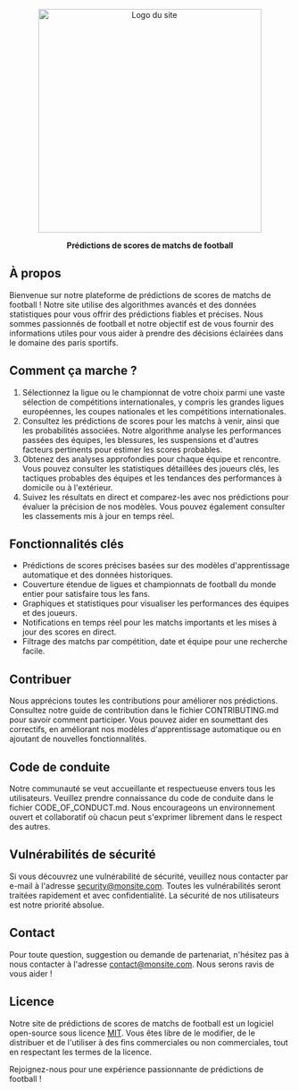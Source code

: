<p align="center"><img src="https://media.cdnandroid.com/item_images/1054094/imagen-football-predictions-0ori.jpg" width="400" alt="Logo du site"></p>

<p align="center">
    <b>Prédictions de scores de matchs de football</b>
</p>

## À propos

Bienvenue sur notre plateforme de prédictions de scores de matchs de football ! Notre site utilise des algorithmes avancés et des données statistiques pour vous offrir des prédictions fiables et précises. Nous sommes passionnés de football et notre objectif est de vous fournir des informations utiles pour vous aider à prendre des décisions éclairées dans le domaine des paris sportifs.

## Comment ça marche ?

1. Sélectionnez la ligue ou le championnat de votre choix parmi une vaste sélection de compétitions internationales, y compris les grandes ligues européennes, les coupes nationales et les compétitions internationales.
2. Consultez les prédictions de scores pour les matchs à venir, ainsi que les probabilités associées. Notre algorithme analyse les performances passées des équipes, les blessures, les suspensions et d'autres facteurs pertinents pour estimer les scores probables.
3. Obtenez des analyses approfondies pour chaque équipe et rencontre. Vous pouvez consulter les statistiques détaillées des joueurs clés, les tactiques probables des équipes et les tendances des performances à domicile ou à l'extérieur.
4. Suivez les résultats en direct et comparez-les avec nos prédictions pour évaluer la précision de nos modèles. Vous pouvez également consulter les classements mis à jour en temps réel.

## Fonctionnalités clés

- Prédictions de scores précises basées sur des modèles d'apprentissage automatique et des données historiques.
- Couverture étendue de ligues et championnats de football du monde entier pour satisfaire tous les fans.
- Graphiques et statistiques pour visualiser les performances des équipes et des joueurs.
- Notifications en temps réel pour les matchs importants et les mises à jour des scores en direct.
- Filtrage des matchs par compétition, date et équipe pour une recherche facile.

## Contribuer

Nous apprécions toutes les contributions pour améliorer nos prédictions. Consultez notre guide de contribution dans le fichier CONTRIBUTING.md pour savoir comment participer. Vous pouvez aider en soumettant des correctifs, en améliorant nos modèles d'apprentissage automatique ou en ajoutant de nouvelles fonctionnalités.

## Code de conduite

Notre communauté se veut accueillante et respectueuse envers tous les utilisateurs. Veuillez prendre connaissance du code de conduite dans le fichier CODE_OF_CONDUCT.md. Nous encourageons un environnement ouvert et collaboratif où chacun peut s'exprimer librement dans le respect des autres.

## Vulnérabilités de sécurité

Si vous découvrez une vulnérabilité de sécurité, veuillez nous contacter par e-mail à l'adresse [security@monsite.com](mailto:security@monsite.com). Toutes les vulnérabilités seront traitées rapidement et avec confidentialité. La sécurité de nos utilisateurs est notre priorité absolue.

## Contact

Pour toute question, suggestion ou demande de partenariat, n'hésitez pas à nous contacter à l'adresse [contact@monsite.com](mailto:contact@monsite.com). Nous serons ravis de vous aider !

## Licence

Notre site de prédictions de scores de matchs de football est un logiciel open-source sous licence [MIT](https://opensource.org/licenses/MIT). Vous êtes libre de le modifier, de le distribuer et de l'utiliser à des fins commerciales ou non commerciales, tout en respectant les termes de la licence.

Rejoignez-nous pour une expérience passionnante de prédictions de football !

